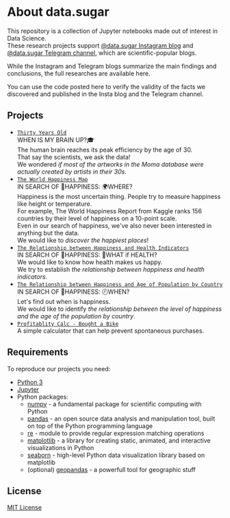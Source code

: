 # About data.sugar

This repository is a collection of Jupyter notebooks made out of interest in Data Science.  
These research projects support [@data.sugar Instagram blog](https://www.instagram.com/data.sugar/) and [@data.sugar Telegram channel](https://t.me/data_sugar), which are scientific-popular blogs.

While the Instagram and Telegram blogs summarize the main findings and conclusions, the full researches are available here.

You can use the code posted here to verify the validity of the facts we discovered and published in the Insta blog and the Telegram channel.

## Projects

- [`Thirty Years Old`](https://nbviewer.jupyter.org/github/chupstee/data.sugar/blob/master/00001_thirty_years_old/thirty_years_old.ipynb)  
    WHEN IS MY BRAIN UP?🎓  
    The human brain reaches its peak efficiency by the age of 30.  
    That say the scientists, we ask the data!  
    We wondered *if most of the artworks in the Moma database were actually created by artists in their 30s*.  
- [`The World Happiness Map`](https://nbviewer.jupyter.org/github/chupstee/data.sugar/blob/master/00002_world_happiness/world_happiness.where.map.ipynb)  
    IN SEARCH OF 🎈HAPPINESS: 🌍WHERE?  
    Happiness is the most uncertain thing. People try to measure happiness like height or temperature.  
    For example, The World Happiness Report from Kaggle ranks 156 countries by their level of happiness on a 10-point scale.  
    Even in our search of happiness, we've also never been interested in anything but the data.  
    We would like to *discover the happiest places*!  
- [`The Relationship between Happiness and Health Indicators`](https://nbviewer.jupyter.org/github/chupstee/data.sugar/blob/master/00002_world_happiness/world_happiness.what.health.ipynb)  
    IN SEARCH OF 🎈HAPPINESS: 🍔WHAT if HEALTH?  
    We would like to know how health makes us happy.  
    We try to establish *the relationship between happiness and health indicators*.
- [`The Relationship between Happiness and Age of Population by Country`](https://nbviewer.jupyter.org/github/chupstee/data.sugar/blob/master/00002_world_happiness/world_happiness.when.age.ipynb)  
    IN SEARCH OF 🎈HAPPINESS: 🕗WHEN?  
    Let's find out when is happiness.  
    We would like to identify *the relationship between the level of happiness and the age of the population by country*.  
- [`Profitablity Calc - Bought a Bike`](https://nbviewer.jupyter.org/github/chupstee/data.sugar/blob/master/00003_conscious_consumption/conscious_consumption.bike.ipynb)  
    A simple calculator that can help prevent spontaneous purchases.

## Requirements

To reproduce our projects you need:

- [Python 3](https://www.python.org/)
- [Jupyter](https://jupyter.org/install)
- Python packages:
    - [numpy](https://numpy.org/) - a fundamental package for scientific computing with Python
    - [pandas](https://pandas.pydata.org/) - an open source data analysis and manipulation tool, built on top of the Python programming language
    - [re](https://docs.python.org/3/library/re.html) - module to provide regular expression matching operations
    - [matplotlib](https://matplotlib.org/) - a library for creating static, animated, and interactive visualizations in Python
    - [seaborn](https://seaborn.pydata.org/) - high-level Python data visualization library based on matplotlib
    - (optional) [geopandas](https://geopandas.org/) - a powerfull tool for geographic stuff
    
## License

[MIT License](https://github.com/chupstee/data.sugar/blob/master/LICENSE)
